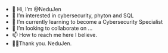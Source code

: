 - 👋 Hi, I’m @NeduJen
- 👀 I’m interested in cybersecurity, phyton and SQL
- 🌱 I’m currently learning to become a Cybersecurity Specialist
- 💞️ I’m looking to collaborate on ...
- 📫 How to reach me here I believe.
- 🙏🏽Thank you. NeduJen.

<!---
NeduJen/NeduJen is a ✨ special ✨ repository because its `README.md` (this file) appears on your GitHub profile.
You can click the Preview link to take a look at your changes.
--->

